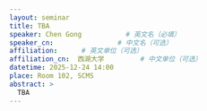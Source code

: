 ```yaml
---
layout: seminar
title: TBA
speaker: Chen Gong           # 英文名（必填）
speaker_cn:                # 中文名（可选）
affiliation:      # 英文单位（可选）
affiliation_cn:  西湖大学         # 中文单位（可选）
datetime: 2025-12-24 14:00
place: Room 102, SCMS
abstract: >
  TBA
---
```

